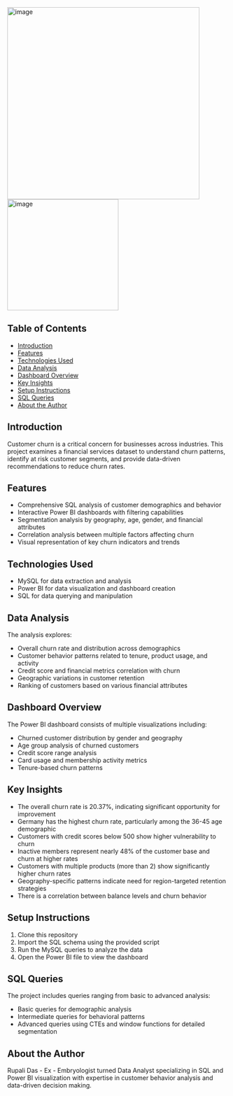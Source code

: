 <img width="439" alt="image" src="https://github.com/user-attachments/assets/123edab4-9442-42a5-81bd-9d4fd07e558b" />

<img width="254" alt="image" src="https://github.com/user-attachments/assets/e3169f35-e373-4808-bd3a-1c707276bc5b" />


## Table of Contents
- [Introduction](#introduction)
- [Features](#features)
- [Technologies Used](#technologies-used)
- [Data Analysis](#data-analysis)
- [Dashboard Overview](#dashboard-overview)
- [Key Insights](#key-insights)
- [Setup Instructions](#setup-instructions)
- [SQL Queries](#sql-queries)
- [About the Author](#about-the-author)

## Introduction
Customer churn is a critical concern for businesses across industries. This project examines a financial services dataset to understand churn patterns, identify at risk customer segments, and provide data-driven recommendations to reduce churn rates.

## Features
- Comprehensive SQL analysis of customer demographics and behavior
- Interactive Power BI dashboards with filtering capabilities
- Segmentation analysis by geography, age, gender, and financial attributes
- Correlation analysis between multiple factors affecting churn
- Visual representation of key churn indicators and trends

## Technologies Used
- MySQL for data extraction and analysis
- Power BI for data visualization and dashboard creation
- SQL for data querying and manipulation

## Data Analysis
The analysis explores:
- Overall churn rate and distribution across demographics
- Customer behavior patterns related to tenure, product usage, and activity
- Credit score and financial metrics correlation with churn
- Geographic variations in customer retention
- Ranking of customers based on various financial attributes

## Dashboard Overview
The Power BI dashboard consists of multiple visualizations including:
- Churned customer distribution by gender and geography
- Age group analysis of churned customers
- Credit score range analysis
- Card usage and membership activity metrics
- Tenure-based churn patterns

## Key Insights
- The overall churn rate is 20.37%, indicating significant opportunity for improvement
- Germany has the highest churn rate, particularly among the 36-45 age demographic
- Customers with credit scores below 500 show higher vulnerability to churn
- Inactive members represent nearly 48% of the customer base and churn at higher rates
- Customers with multiple products (more than 2) show significantly higher churn rates
- Geography-specific patterns indicate need for region-targeted retention strategies
- There is a correlation between balance levels and churn behavior

## Setup Instructions
1. Clone this repository
2. Import the SQL schema using the provided script
3. Run the MySQL queries to analyze the data
4. Open the Power BI file to view the dashboard

## SQL Queries
The project includes queries ranging from basic to advanced analysis:
- Basic queries for demographic analysis
- Intermediate queries for behavioral patterns
- Advanced queries using CTEs and window functions for detailed segmentation

## About the Author
Rupali Das -
Ex - Embryologist turned Data Analyst specializing in SQL and Power BI visualization with expertise in customer behavior analysis and data-driven decision making.
